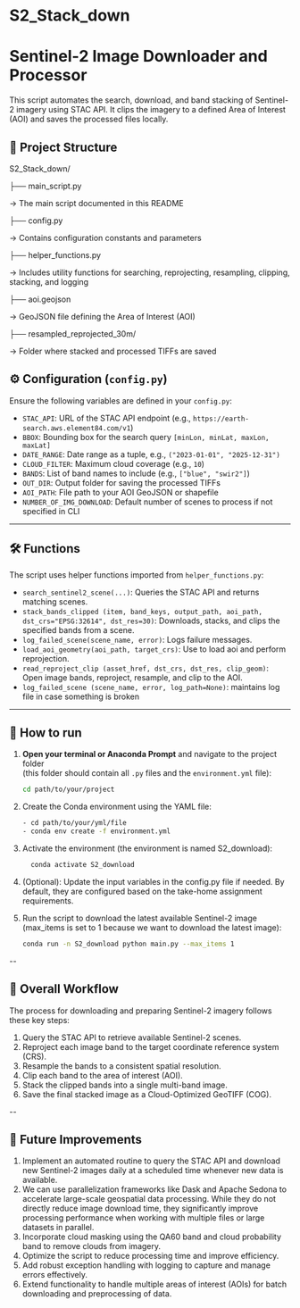 # S2_Stack_down

# Sentinel-2 Image Downloader and Processor

This script automates the search, download, and band stacking of Sentinel-2 imagery using STAC API. It clips the imagery to a defined Area of Interest (AOI) and saves the processed files locally.

## 📁 Project Structure
S2_Stack_down/


├── main_script.py


→ The main script documented in this README


├── config.py

→ Contains configuration constants and parameters


├── helper_functions.py

→ Includes utility functions for searching, reprojecting, resampling, clipping, stacking, and logging

├── aoi.geojson


→ GeoJSON file defining the Area of Interest (AOI)


├── resampled_reprojected_30m/

→ Folder where stacked and processed TIFFs are saved

## ⚙️ Configuration (`config.py`)

Ensure the following variables are defined in your `config.py`:

- `STAC_API`: URL of the STAC API endpoint (e.g., `https://earth-search.aws.element84.com/v1`)
- `BBOX`: Bounding box for the search query `[minLon, minLat, maxLon, maxLat]`
- `DATE_RANGE`: Date range as a tuple, e.g., `("2023-01-01", "2025-12-31")`
- `CLOUD_FILTER`: Maximum cloud coverage (e.g., `10`)
- `BANDS`: List of band names to include (e.g., `["blue", "swir2"]`)
- `OUT_DIR`: Output folder for saving the processed TIFFs
- `AOI_PATH`: File path to your AOI GeoJSON or shapefile
- `NUMBER_OF_IMG_DOWNLOAD`: Default number of scenes to process if not specified in CLI

---

## 🛠️ Functions

The script uses helper functions imported from `helper_functions.py`:

- `search_sentinel2_scene(...)`: Queries the STAC API and returns matching scenes.
- `stack_bands_clipped (item, band_keys, output_path, aoi_path, dst_crs="EPSG:32614", dst_res=30)`: Downloads, stacks, and clips the specified bands from a scene.
- `log_failed_scene(scene_name, error)`: Logs failure messages.
- `load_aoi_geometry(aoi_path, target_crs)`: Use to load aoi and perform reprojection.
- `read_reproject_clip (asset_href, dst_crs, dst_res, clip_geom)`: Open image bands, reproject, resample, and clip to the AOI.
- `log_failed_scene (scene_name, error, log_path=None)`: maintains log file in case something is broken
---

## 🚀 How to run

1. **Open your terminal or Anaconda Prompt** and navigate to the project folder  
   (this folder should contain all `.py` files and the `environment.yml` file):
   ```bash
   cd path/to/your/project
   
2. Create the Conda environment using the YAML file:
   ```bash
   - cd path/to/your/yml/file
   - conda env create -f environment.yml

4. Activate the environment (the environment is named S2_download):
   ```bash
     conda activate S2_download
   
5. (Optional): Update the input variables in the config.py file if needed. By default, they are configured based on the take-home assignment requirements.
   
7. Run the script to download the latest available Sentinel-2 image (max_items is set to 1 because we want to download the latest image):
   ```bash
   conda run -n S2_download python main.py --max_items 1
--

<h2>🚀 Overall Workflow</h2>

<p>
  The process for downloading and preparing Sentinel-2 imagery follows these key steps:
</p>

<ol>
  <li>Query the STAC API to retrieve available Sentinel-2 scenes.</li>
  <li>Reproject each image band to the target coordinate reference system (CRS).</li>
  <li>Resample the bands to a consistent spatial resolution.</li>
  <li>Clip each band to the area of interest (AOI).</li>
  <li>Stack the clipped bands into a single multi-band image.</li>
  <li>Save the final stacked image as a Cloud-Optimized GeoTIFF (COG).</li>
</ol>
--
<h2>🚀 Future Improvements</h2>

<ol>
  <li>Implement an automated routine to query the STAC API and download new Sentinel-2 images daily at a scheduled time whenever new data is available.</li>
   <li> We can use parallelization frameworks like Dask and Apache Sedona to accelerate large-scale geospatial data processing. While they do not directly reduce image download time, they significantly improve processing performance when working with multiple files or large datasets in parallel.
  <li>Incorporate cloud masking using the QA60 band and cloud probability band to remove clouds from imagery.</li>
  <li>Optimize the script to reduce processing time and improve efficiency.</li>
  <li>Add robust exception handling with logging to capture and manage errors effectively.</li>
  <li>Extend functionality to handle multiple areas of interest (AOIs) for batch downloading and preprocessing of data.</li>
</ol>
   
